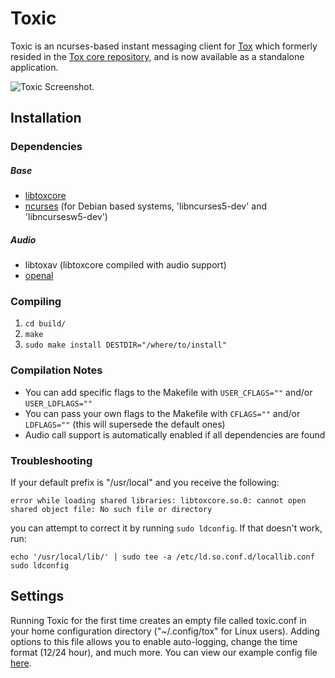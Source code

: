 # Toxic
Toxic is an ncurses-based instant messaging client for [Tox](https://tox.im) which formerly resided in the [Tox core repository](https://github.com/irungentoo/toxcore), and is now available as a standalone application.

![Toxic Screenshot](http://i.imgur.com/hL7WhVl.png "Main Screen").

## Installation

### Dependencies
##### Base
* [libtoxcore](https://github.com/irungentoo/toxcore)
* [ncurses](http://www.gnu.org/software/ncurses) (for Debian based systems, 'libncurses5-dev' and 'libncursesw5-dev')

##### Audio
* libtoxav (libtoxcore compiled with audio support)
* [openal](http://openal.org)

### Compiling
1. `cd build/`
2. `make`
3. `sudo make install DESTDIR="/where/to/install"`

### Compilation Notes
* You can add specific flags to the Makefile with `USER_CFLAGS=""` and/or `USER_LDFLAGS=""`
* You can pass your own flags to the Makefile with `CFLAGS=""` and/or `LDFLAGS=""` (this will supersede the default ones)
* Audio call support is automatically enabled if all dependencies are found

### Troubleshooting
If your default prefix is "/usr/local" and you receive the following:
```
error while loading shared libraries: libtoxcore.so.0: cannot open shared object file: No such file or directory
```
you can attempt to correct it by running `sudo ldconfig`. If that doesn't work, run:
```
echo '/usr/local/lib/' | sudo tee -a /etc/ld.so.conf.d/locallib.conf
sudo ldconfig
```

## Settings
Running Toxic for the first time creates an empty file called toxic.conf in your home configuration directory ("~/.config/tox" for Linux users). Adding options to this file allows you to enable auto-logging, change the time format (12/24 hour), and much more.
You can view our example config file [here](misc/toxic.conf).
